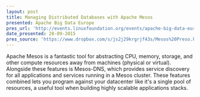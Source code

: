 ```yaml
---
layout: post
title: Managing Distributed Databases with Apache Mesos
presented: Apache Big Data Europe
pres_url: 'http://events.linuxfoundation.org/events/apache-big-data-europe/program/schedule'
date_presented: 28-09-2015
pres_source: 'https://www.dropbox.com/s/js2j29krgrjf43s/Mesos%20Preso.key?dl=0'
---
```


Apache Mesos is a fantastic tool for abstracting CPU, memory, storage, and other compute resources away from machines (physical or virtual). Alongside these features is Mesos-DNS, which provides service discovery for all applications and services running in a Mesos cluster. These features combined lets you program against your datacenter like it's a single pool of resources, a useful tool when building highly scalable applications stacks.

